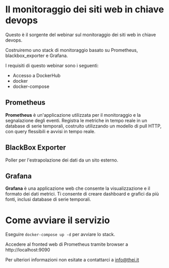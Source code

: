 # Il monitoraggio dei siti web in chiave devops

Questo è il sorgente del webinar sul monitoraggio dei siti web in chiave devops.

Costruiremo uno stack di monitoraggio basato su Prometheus, blackbox_exporter e Grafana.

I requisiti di questo webinar sono i seguenti:
- Accesso a DockerHub
- docker
- docker-compose


## Prometheus

**Prometheus** è un'applicazione utilizzata per il monitoraggio e la segnalazione degli eventi. Registra le metriche in tempo reale in un database di serie temporali, costruito utilizzando un modello di pull HTTP, con query flessibili e avvisi in tempo reale.

## BlackBox Exporter

Poller per l'estrapolazione dei dati da un sito esterno.

## Grafana

**Grafana** è una applicazione web che consente la visualizzazione e il formato dei dati metrici. Ti consente di creare dashboard e grafici da più fonti, inclusi database di serie temporali.

# Come avviare il servizio

Eseguire `docker-compose up -d` per avviare lo stack.

Accedere al fronted web di Prometheus tramite browser a http://localhost:9090

Per ulteriori informazioni non esitate a contattarci a info@thei.it 
